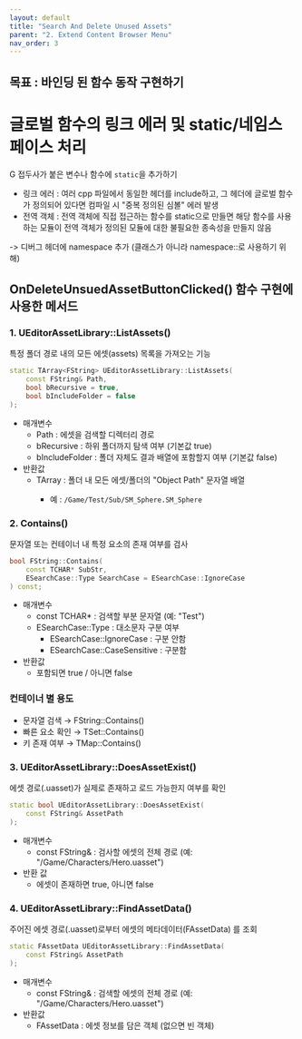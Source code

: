 ```yaml
---
layout: default
title: "Search And Delete Unused Assets"
parent: "2. Extend Content Browser Menu"
nav_order: 3
---
```


## 목표 : 바인딩 된 함수 동작 구현하기

# 글로벌 함수의 링크 에러 및 static/네임스페이스 처리
G 접두사가 붙은 변수나 함수에 `static`을 추가하기

- 링크 에러 : 여러 cpp 파일에서 동일한 헤더를 include하고, 그 헤더에 글로벌 함수가 정의되어 있다면
컴파일 시 "중복 정의된 심볼" 에러 발생
- 전역 객체 : 전역 객체에 직접 접근하는 함수를 static으로 만들면 해당 함수를 사용하는 모듈이 전역 객체가 정의된 모듈에 대한 불필요한 종속성을 만들지 않음

-> 디버그 헤더에 namespace 추가 (클래스가 아니라 namespace::로 사용하기 위해)

## OnDeleteUnsuedAssetButtonClicked() 함수 구현에 사용한 메서드
### 1. UEditorAssetLibrary::ListAssets()
특정 폴더 경로 내의 모든 에셋(assets) 목록을 가져오는 기능

```c++
static TArray<FString> UEditorAssetLibrary::ListAssets(
    const FString& Path,
    bool bRecursive = true,
    bool bIncludeFolder = false
);
```

- 매개변수
  - Path : 에셋을 검색할 디렉터리 경로
  - bRecursive : 하위 폴더까지 탐색 여부 (기본값 true)
  - bIncludeFolder : 폴더 자체도 결과 배열에 포함할지 여부 (기본값 false)
- 반환값
  -  TArray<FString> :  폴더 내 모든 에셋/폴더의 "Object Path" 문자열 배열
     - 예 : `/Game/Test/Sub/SM_Sphere.SM_Sphere`

### 2. Contains()
문자열 또는 컨테이너 내 특정 요소의 존재 여부를 검사

```c++
bool FString::Contains(
    const TCHAR* SubStr, 
    ESearchCase::Type SearchCase = ESearchCase::IgnoreCase
) const;
```
- 매개변수
  -  const TCHAR* : 검색할 부분 문자열 (예: "Test")
  -  ESearchCase::Type : 대소문자 구분 여부
     - ESearchCase::IgnoreCase : 구분 안함
     - ESearchCase::CaseSensitive : 구분함
- 반환값
  - 포함되면 true / 아니면 false  

### 컨테이너 별 용도
- 문자열 검색 → FString::Contains()
- 빠른 요소 확인 → TSet::Contains()
- 키 존재 여부 → TMap::Contains()

### 3. UEditorAssetLibrary::DoesAssetExist()
에셋 경로(.uasset)가 실제로 존재하고 로드 가능한지 여부를 확인

```c++
static bool UEditorAssetLibrary::DoesAssetExist(
    const FString& AssetPath
);
```
- 매개변수
  -  const FString& : 검사할 에셋의 전체 경로 (예: "/Game/Characters/Hero.uasset")
- 반환 값
  - 에셋이 존재하면 true, 아니면 false

### 4. UEditorAssetLibrary::FindAssetData()
주어진 에셋 경로(.uasset)로부터 에셋의 메타데이터(FAssetData) 를 조회

``` c++
static FAssetData UEditorAssetLibrary::FindAssetData(
    const FString& AssetPath
);
```

- 매개변수
  -  const FString& : 검색할 에셋의 전체 경로 (예: "/Game/Characters/Hero.uasset")
- 반환값
  -  FAssetData : 에셋 정보를 담은 객체 (없으면 빈 객체)

